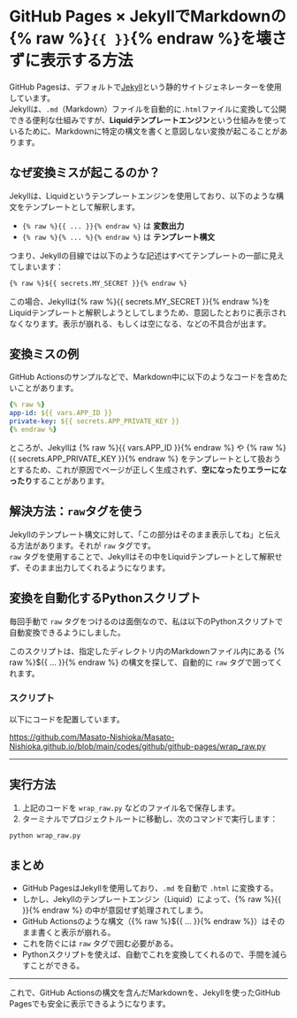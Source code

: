 # GitHub Pages × JekyllでMarkdownの{% raw %}`{{ }}`{% endraw %}を壊さずに表示する方法

GitHub Pagesは、デフォルトで[Jekyll](https://jekyllrb.com/)という静的サイトジェネレーターを使用しています。  
Jekyllは、`.md`（Markdown）ファイルを自動的に`.html`ファイルに変換して公開できる便利な仕組みですが、**Liquidテンプレートエンジン**という仕組みを使っているために、Markdownに特定の構文を書くと意図しない変換が起こることがあります。

## なぜ変換ミスが起こるのか？

Jekyllは、Liquidというテンプレートエンジンを使用しており、以下のような構文をテンプレートとして解釈します。

- `{% raw %}{{ ... }}{% endraw %}` は **変数出力**
- `{% raw %}{% ... %}{% endraw %}` は **テンプレート構文**

つまり、Jekyllの目線では以下のような記述はすべてテンプレートの一部に見えてしまいます：

```markdown
{% raw %}${{ secrets.MY_SECRET }}{% endraw %}
```

この場合、Jekyllは{% raw %}{{ secrets.MY_SECRET }}{% endraw %}をLiquidテンプレートと解釈しようとしてしまうため、意図したとおりに表示されなくなります。表示が崩れる、もしくは空になる、などの不具合が出ます。

## 変換ミスの例

GitHub Actionsのサンプルなどで、Markdown中に以下のようなコードを含めたいことがあります。

```yaml
{% raw %}
app-id: ${{ vars.APP_ID }}
private-key: ${{ secrets.APP_PRIVATE_KEY }}
{% endraw %}
```

ところが、Jekyllは {% raw %}{{ vars.APP_ID }}{% endraw %} や {% raw %}{{ secrets.APP_PRIVATE_KEY }}{% endraw %} をテンプレートとして扱おうとするため、これが原因でページが正しく生成されず、**空になったりエラーになったり**することがあります。

## 解決方法：`raw`タグを使う

Jekyllのテンプレート構文に対して、「この部分はそのまま表示してね」と伝える方法があります。それが `raw` タグです。  
`raw` タグを使用することで、Jekyllはその中をLiquidテンプレートとして解釈せず、そのまま出力してくれるようになります。

## 変換を自動化するPythonスクリプト

毎回手動で `raw` タグをつけるのは面倒なので、私は以下のPythonスクリプトで自動変換できるようにしました。

このスクリプトは、指定したディレクトリ内のMarkdownファイル内にある {% raw %}${{ ... }}{% endraw %} の構文を探して、自動的に `raw` タグで囲ってくれます。

### スクリプト

以下にコードを配置しています。

<https://github.com/Masato-Nishioka/Masato-Nishioka.github.io/blob/main/codes/github/github-pages/wrap_raw.py>

---

## 実行方法

1. 上記のコードを `wrap_raw.py` などのファイル名で保存します。
2. ターミナルでプロジェクトルートに移動し、次のコマンドで実行します：

```bash
python wrap_raw.py
```

## まとめ

- GitHub PagesはJekyllを使用しており、`.md` を自動で `.html` に変換する。
- しかし、Jekyllのテンプレートエンジン（Liquid）によって、{% raw %}{{ }}{% endraw %} の中が意図せず処理されてしまう。
- GitHub Actionsのような構文（{% raw %}${{ ... }}{% endraw %}）はそのまま書くと表示が崩れる。
- これを防ぐには `raw` タグで囲む必要がある。
- Pythonスクリプトを使えば、自動でこれを変換してくれるので、手間を減らすことができる。

---

これで、GitHub Actionsの構文を含んだMarkdownを、Jekyllを使ったGitHub Pagesでも安全に表示できるようになります。
